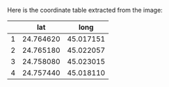 Here is the coordinate table extracted from the image:

| | lat       | long      |
|---|-----------|-----------|
| 1 | 24.764620 | 45.017151 |
| 2 | 24.765180 | 45.022057 |
| 3 | 24.758080 | 45.023015 |
| 4 | 24.757440 | 45.018110 |